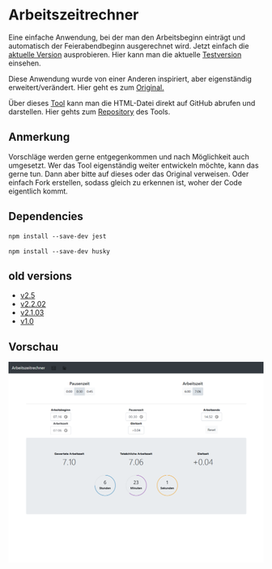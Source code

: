 # Arbeitszeitrechner

Eine einfache Anwendung, bei der man den Arbeitsbeginn einträgt und automatisch der Feierabendbeginn ausgerechnet wird.
Jetzt einfach die [aktuelle Version](https://raw.githack.com/LukasDano/arbeitszeitrechner/main/index.html) ausprobieren.
Hier kann man die aktuelle [Testversion](https://raw.githack.com/LukasDano/arbeitszeitrechner/bugfix/index.html) einsehen.

Diese Anwendung wurde von einer Anderen inspiriert, aber eigenständig erweitert/verändert.
Hier geht es zum [Original.](https://github.com/iC0RE/arbeitszeitrechner)

Über dieses [Tool](https://raw.githack.com/) kann man die HTML-Datei direkt auf GitHub abrufen und darstellen.
Hier gehts zum [Repository](https://github.com/neoascetic/rawgithack) des Tools.

## Anmerkung

Vorschläge werden gerne entgegenkommen und nach Möglichkeit auch umgesetzt. Wer das Tool eigenständig weiter entwickeln möchte, kann das gerne tun.
Dann aber bitte auf dieses oder das Original verweisen. Oder einfach Fork erstellen, sodass gleich zu erkennen ist, woher der Code eigentlich kommt.

## Dependencies

```
npm install --save-dev jest
```

```
npm install --save-dev husky
```

## old versions

- [v2.5](https://rawcdn.githack.com/LukasDano/arbeitszeitrechner/e4522ef0507b9d33320cf7ff6d02494186b8aa80/index.html)
- [v2.2.02](https://rawcdn.githack.com/LukasDano/arbeitszeitrechner/1c4db626814297964dcc7d3a983e996029d80468/index.html)
- [v2.1.03](https://rawcdn.githack.com/LukasDano/arbeitszeitrechner/d42c883503d5d91299906f788e7a74936b340537/index.html)
- [v1.0](https://rawcdn.githack.com/LukasDano/arbeitszeitrechner/0eb78712aac0fa3f846ca71cf650d0df1f2e7175/index.html)

## Vorschau

![v2.5.7](pictures/v2.5.7.png)
